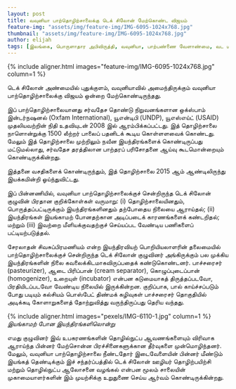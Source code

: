 ```yaml
---
layout: post
title: வவுனியா பாற்தொழிற்சாலைக்கு டெக் சிலோன் மேற்கொண்ட விஜயம்
feature-img: "assets/img/feature-img/IMG-6095-1024x768.jpg"
thumbnail: "assets/img/feature-img/IMG-6095-1024x768.jpg"
author: elijah
tags: [இலங்கை, பொருளாதார அபிவிருத்தி, வவுனியா, பாற்பண்ணை வேளாண்மை, வட மாகாணம், Techceylon]
---
```


{% include aligner.html images="feature-img/IMG-6095-1024x768.jpg" column=1 %}

டெக் சிலோன் அண்மையில் புதுக்குளம், வவுனியாவில் அமைந்திருக்கும் வவுனியா பாற்தொழிற்சாலைக்கு விஜயம் ஒன்றை மேற்கொண்டிருந்தது.

இப் பாற்தொழிற்சாலையானது சர்வதேச தொண்டு நிறுவனங்களான ஒக்ஸ்பாம் இன்டர்நஷனல் (Oxfam International), யூஎன்டிபி (UNDP), யூஎஸ்எய்ட் (USAID) முதலியவற்றின் நிதி உதவியுடன் 2008 இல் ஆரம்பிக்கப்பட்டது. இத் தொழிற்சாலை நாளொன்றுக்கு 1500 லீற்றர் பாலைப் பதனிடக் கூடிய கொள்ளளவைக் கொண்டது. மேலும் இத் தொழிற்சாலை முற்றிலும் நவீன இயந்திரங்களைக் கொண்டிருப்பது மட்டுமல்லாது, சர்வதேச தரத்திலான பாற்தரப் பரிசோதனை ஆய்வு கூடமொன்றையும் கொண்டிருக்கின்றது.

இத்தனை வசதிகளைக் கொண்டிருந்தும், இத் தொழிற்சாலை 2015 ஆம் ஆண்டிலிருந்து இயக்கமின்றி ஓய்ந்துவிட்டது.

இப் பின்னணியில், வவுனியா பாற்தொழிற்சாலைக்குச் சென்றிருந்த டெக் சிலோன் குழுவின் பிரதான குறிக்கோள்கள் வருமாறு: (i) தொழிற்சாலையினதும், பொருத்தப்பட்டிருக்கும் இயந்திரங்களினதும் தற்போதைய நிலையை ஆராய்தல்; (ii) இயந்திரங்கள் இயங்காமற் போனதற்கான அடிப்படைக் காரணங்களைக் கண்டறிதல்; மற்றும் (iii) இவற்றை மீளியக்குவதற்குச் செய்யப்பட வேண்டிய பணிகளைப் பட்டியற்படுத்தல்.

சேரலாதன் சிவசுப்பிரமணியம் என்ற இயந்திரவியற் பொறியியலாளரின் தலைமையில் பாற்தொழிற்சாலைக்குச் சென்றிருந்த டெக் சிலோன் குழுவினர் அங்கிருக்கும் பல முக்கிய இயந்திரங்களின் நிலை கவலைக்கிடமாகவிருப்பதைக் கண்டுகொண்டனர். பாச்சரைசர் (pasteurizer), ஆடை பிரிப்பான் (cream separator), கொழுப்புடைப்பான் (homogenizer), உறையுள் (incubator) என்பன கடுமையாகத் திருத்தப்படவோ, பிரதியிடப்படவோ வேண்டிய நிலையில் இருக்கின்றன. குறிப்பாக, பால் காய்ச்சப்படும் போது படியும் கல்சியம் பொஸ்பேட் திண்மக் கழிவுகள் பாச்சரைசர் தொகுதியில் அடிக்கடி கோளாறுகளைத் தோற்றுவித்து வருந்திருப்பது தெரிய வந்தது.

{% include aligner.html images="pexels/IMG-6110-1.jpg" column=1 %}
_இயங்காமற் போன இயந்திரங்களிலொன்று_

எமது குழுவினர் இவ் உபகரணங்களின் தொழில்நுட்ப ஆவணங்களையும் விரிவாக ஆராய்ந்த பின்னர் மேற்சொன்ன பிரச்சினைகளுக்கான தீர்வுகளை முன்மொழிந்தனர். மேலும், வவுனியா பாற்தொழிற்சாலை நீண்டதோர் இடைவேளையின் பின்னர் மீண்டும் இயங்கத் தெண்டிக்கும் இச் சந்தர்ப்பத்தில் டெக் சிலோன் ஊழியர் தொழிற்பயிற்சி மற்றும் தொழில்நுட்ப ஆலோசனை வழங்கல் என்பன மூலம் சாலையின் முகாமையாளர்களின் இம் முயற்சிக்கு உறுதுணை செய்ய ஆர்வம் கொண்டிருக்கின்றது.
